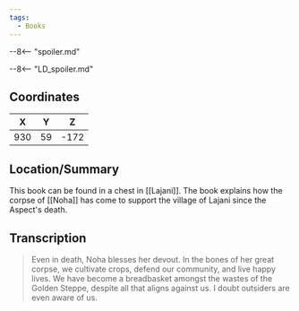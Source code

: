```yaml
---
tags:
  - Books
---
```


--8<-- "spoiler.md"

--8<-- "LD_spoiler.md"

## Coordinates
| **X** | **Y** | **Z** |
| :---: | :---: | :---: |
|  930  |  59   | -172  |

## Location/Summary
This book can be found in a chest in [[Lajani]]. The book explains how the corpse of [[Noha]] has come to support the village of Lajani since the Aspect's death.

## Transcription
> Even in death, Noha blesses her devout. In the bones of her great corpse, we cultivate crops, defend our community, and live happy lives. We have become a breadbasket amongst the wastes of the Golden Steppe, despite all that aligns against us. I doubt outsiders are even aware of us.
